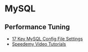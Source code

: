 # MySQL

## Performance Tuning

- [17 Key MySQL Config File Settings](http://www.speedemy.com/17-key-mysql-config-file-settings-mysql-5-7-proof/)
- [Speedemy Video Tutorials](https://www.speedemy.com/mysql/)
